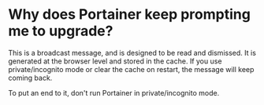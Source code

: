 # Why does Portainer keep prompting me to upgrade?

This is a broadcast message, and is designed to be read and dismissed. It is generated at the browser level and stored in the cache. If you use private/incognito mode or clear the cache on restart, the message will keep coming back.

To put an end to it, don't run Portainer in private/incognito mode.

